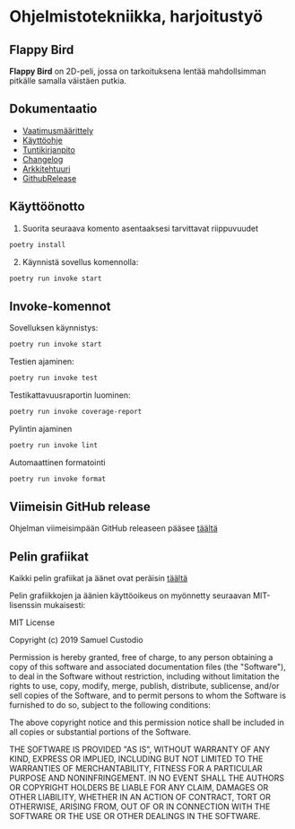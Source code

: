 # Ohjelmistotekniikka, harjoitustyö

## Flappy Bird

**Flappy Bird** on 2D-peli, jossa on tarkoituksena lentää mahdollsimman pitkälle samalla väistäen putkia.

## Dokumentaatio

- [Vaatimusmäärittely](dokumentaatio/vaatimusmaarittely.md)
- [Käyttöohje](dokumentaatio/kayttoohje.md)
- [Tuntikirjanpito](dokumentaatio/tuntikirjanpito.md)
- [Changelog](dokumentaatio/changelog.md)
- [Arkkitehtuuri](dokumentaatio/arkkitehtuuri.md)
- [GithubRelease](https://github.com/LerkkaP/otharjoitustyo/releases/tag/viikko5)

## Käyttöönotto

1. Suorita seuraava komento asentaaksesi tarvittavat riippuvuudet

```bash
poetry install
```

2. Käynnistä sovellus komennolla:

```bash
poetry run invoke start
```

## Invoke-komennot

Sovelluksen käynnistys:

```bash
poetry run invoke start
```

Testien ajaminen:

```bash
poetry run invoke test
```

Testikattavuusraportin luominen:

```bash
poetry run invoke coverage-report
```

Pylintin ajaminen

```bash
poetry run invoke lint
```

Automaattinen formatointi

```bash
poetry run invoke format
```

## Viimeisin GitHub release

Ohjelman viimeisimpään GitHub releaseen pääsee [täältä](https://github.com/LerkkaP/otharjoitustyo/releases/tag/viikko5)

## Pelin grafiikat

Kaikki pelin grafiikat ja äänet ovat peräisin [täältä](https://github.com/samuelcust/flappy-bird-assets)

Pelin grafiikkojen ja äänien käyttöoikeus on myönnetty seuraavan MIT-lisenssin mukaisesti:

MIT License

Copyright (c) 2019 Samuel Custodio

Permission is hereby granted, free of charge, to any person obtaining a copy
of this software and associated documentation files (the "Software"), to deal
in the Software without restriction, including without limitation the rights
to use, copy, modify, merge, publish, distribute, sublicense, and/or sell
copies of the Software, and to permit persons to whom the Software is
furnished to do so, subject to the following conditions:

The above copyright notice and this permission notice shall be included in all
copies or substantial portions of the Software.

THE SOFTWARE IS PROVIDED "AS IS", WITHOUT WARRANTY OF ANY KIND, EXPRESS OR
IMPLIED, INCLUDING BUT NOT LIMITED TO THE WARRANTIES OF MERCHANTABILITY,
FITNESS FOR A PARTICULAR PURPOSE AND NONINFRINGEMENT. IN NO EVENT SHALL THE
AUTHORS OR COPYRIGHT HOLDERS BE LIABLE FOR ANY CLAIM, DAMAGES OR OTHER
LIABILITY, WHETHER IN AN ACTION OF CONTRACT, TORT OR OTHERWISE, ARISING FROM,
OUT OF OR IN CONNECTION WITH THE SOFTWARE OR THE USE OR OTHER DEALINGS IN THE
SOFTWARE.
